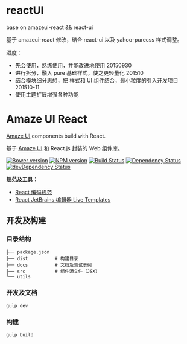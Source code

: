 
# reactUI

base on amazeui-react &amp;&amp; react-ui

基于 amazeui-react 修改，结合 react-ui 以及 yahoo-purecss 样式调整。

进度：

- 先会使用，熟练使用，并能改进地使用 20150930
- 进行拆分，融入 pure 基础样式，使之更轻量化 201510
- 结合模块细分思想，把 样式和 UI 组件结合，最小粒度的引入开发项目 201510-11
- 使用主题扩展增强各种功能

# Amaze UI React

[Amaze UI][amazeui] components build with React.

基于 [Amaze UI][amazeui] 和 React.js 封装的 Web 组件库。

[![Bower version](https://img.shields.io/bower/v/amazeui-react.svg?style=flat-square)](https://github.com/amazeui/amazeui-react)
[![NPM version](https://img.shields.io/npm/v/amazeui-react.svg?style=flat-square)](https://www.npmjs.com/package/amazeui-react)
[![Build Status](https://img.shields.io/travis/amazeui/amazeui-react.svg?style=flat-square)](https://travis-ci.org/amazeui/amazeui-react)
[![Dependency Status](https://img.shields.io/david/amazeui/amazeui-react.svg?style=flat-square)](https://david-dm.org/amazeui/amazeui-react)
[![devDependency Status](https://img.shields.io/david/dev/amazeui/amazeui-react.svg?style=flat-square)](https://david-dm.org/amazeui/amazeui-react#info=devDependencies)

**规范及工具**：

- [React 编码规范](https://github.com/Minwe/style-guide/blob/master/React.js.md)
- [React JetBrains 编辑器 Live Templates](https://github.com/Minwe/jetbrains-react)

## 开发及构建

### 目录结构

```
├── package.json
├── dist          # 构建目录
├── docs          # 文档及测试示例
├── src           # 组件源文件（JSX）
└── utils
```

### 开发及文档

```
gulp dev
```

### 构建

```
gulp build
```

[amazeui]: https://github.com/allmobilize/amazeui
